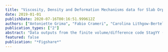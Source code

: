 ```yaml
---
title: "Viscosity, Density and Deformation Mechanisms data for Slab Orphaning"
date: 2019-01-01
publishDate: 2020-07-16T00:16:51.999612Z
authors: ["Antoniette Grima", "Fabio Crameri", "Carolina Lithgow-Bertelloni"]
publication_types: ["2"]
abstract: "Data outputs from the finite volume/difference code StagYY (Tackley, 2008) for viscosity, density and deformation mechanisms for the paper: Slab Orphaning as a Mechanism for Slab Break-Off in the Mid-MantleBy Grima, A.G., Crameri, F. and Lithgow-Bertelloni, C. (2019). PNASFiles can be post processed and analysed with post processing codes such as StagLab, freely available from http://doi.org/10.5281/zenodo.1199037. Copyright: CC0"
featured: false
publication: "*Figshare*"
---
```


